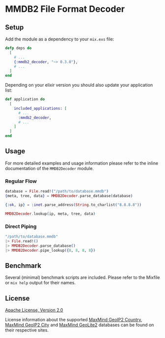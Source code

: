 # MMDB2 File Format Decoder

## Setup

Add the module as a dependency to your `mix.exs` file:

```elixir
defp deps do
  [
    # ...
    {:mmdb2_decoder, "~> 0.3.0"},
    # ...
  ]
end
```

Depending on your elixir version you should also update your application list:

```elixir
def application do
  [
    included_applications: [
      # ...
      :mmdb2_decoder,
      # ...
    ]
  ]
end
```

## Usage

For more detailed examples and usage information please refer to the
inline documentation of the `MMDB2Decoder` module.

### Regular Flow

```elixir
database = File.read!("/path/to/database.mmdb")
{meta, tree, data} = MMDB2Decoder.parse_database(database)

{:ok, ip} = :inet.parse_address(String.to_charlist("8.8.8.8"))

MMDB2Decoder.lookup(ip, meta, tree, data)
```

### Direct Piping

```elixir
"/path/to/database.mmdb"
|> File.read!()
|> MMDB2Decoder.parse_database()
|> MMDB2Decoder.pipe_lookup({8, 8, 8, 8})
```

## Benchmark

Several (minimal) benchmark scripts are included. Please refer to the
Mixfile or `mix help` output for their names.

## License

[Apache License, Version 2.0](http://www.apache.org/licenses/LICENSE-2.0)

License information about the supported
[MaxMind GeoIP2 Country](http://www.maxmind.com/en/country),
[MaxMind GeoIP2 City](http://www.maxmind.com/en/city) and
[MaxMind GeoLite2](http://dev.maxmind.com/geoip/geoip2/geolite2/) databases
can be found on their respective sites.

